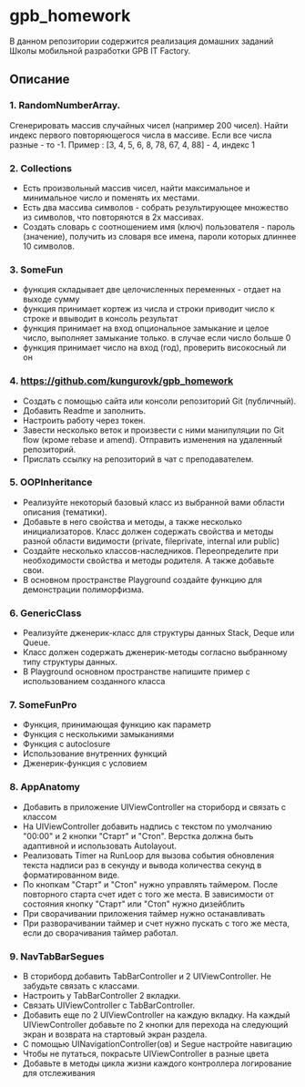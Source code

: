 # gpb_homework

В данном репозитории содержится реализация домашних заданий Школы мобильной разработки GPB IT Factory.

## Описание

### 1. RandomNumberArray. 
Сгенерировать массив случайных чисел (например 200 чисел). Найти индекс первого повторяющегося числа в массиве. Если все числа разные - то -1.
Пример : [3, 4, 5, 6, 8, 78, 67, 4, 88] - 4, индекс 1

### 2. Collections 
- Есть произвольный массив чисел, найти максимальное и минимальное число и поменять их местами.
- Есть два массива символов - собрать результирующее множество из символов, что повторяются в 2х массивах.
- Создать словарь с соотношением имя (ключ) пользователя - пароль (значение), получить из словаря все имена, пароли которых длиннее 10 символов.

### 3. SomeFun
- функция складывает две целочисленных переменных - отдает на выходе сумму
- функция принимает кортеж из числа и строки приводит число к строке и ввыводит в консоль результат
- функция принимает на вход опциональное замыкание и целое число, выполняет замыкание только. в случае если число больше 0
- функция принимает число на вход (год), проверить високосный ли он

### 4. https://github.com/kungurovk/gpb_homework
- Создать с помощью сайта или консоли репозиторий Git (публичный).
- Добавить Readme и заполнить.
- Настроить работу через токен.
- Завести несколько веток и произвести с ними манипуляции по Git flow (кроме rebase и amend). Отправить изменения на удаленный репозиторий.
- Прислать ссылку на репозиторий в чат с преподавателем.

### 5. OOPInheritance
- Реализуйте некоторый базовый класс из выбранной вами области описания (тематики).
- Добавьте в него свойства и методы, а также несколько инициализаторов. Класс должен содержать свойства и методы разной области видимости (private, fileprivate, internal или public)
- Создайте несколько классов-наследников. Переопределите при необходимости свойства и методы родителя. А также добавьте свои.
- В основном пространстве Playground создайте функцию для демонстрации полиморфизма.

### 6. GenericClass
- Реализуйте дженерик-класс для структуры данных Stack, Deque или Queue.
- Класс должен содержать дженерик-методы согласно выбранному типу структуры данных.
- В Playground основном пространстве напишите пример с использованием созданного класса

### 7. SomeFunPro
- Функция, принимающая функцию как параметр
- Функция с несколькими замыканиями
- Функция с autoclosure
- Использование внутренних функций
- Дженерик-функция с условием

### 8. AppAnatomy
- Добавить в приложение UIViewController на сториборд и связать с классом
- На UIViewController добавить надпись с текстом по умолчанию "00:00" и 2 кнопки "Старт" и "Стоп". Верстка должна быть адаптивной и использовать Autolayout.
- Реализовать Timer на RunLoop для вызова события обновления текста надписи раз в секунду и вывода количества секунд в форматированном виде.
- По кнопкам "Старт" и "Стоп" нужно управлять таймером. После повторного старта счет идет с того же места. В зависимости от состояния кнопку "Старт" или "Стоп" нужно дизейблить
- При сворачивании приложения таймер нужно останавливать
- При разворачивании таймер и счет нужно пускать с того же места, если до сворачивания таймер работал.

### 9. NavTabBarSegues
- В сториборд добавить TabBarController и 2 UIViewController. Не забудьте связать с классами.
- Настроить у TabBarController 2 вкладки.
- Связать UIViewController с TabBarController.
- Добавить еще по 2 UIViewController на каждую вкладку. На каждый UIViewController добавьте по 2 кнопки для перехода на следующий экран и возврата на стартовый экран раздела.
- С помощью UINavigationController(ов) и Segue настройте навигацию
- Чтобы не путаться, покрасьте UIViewController в разные цвета
- Добавьте в методы цикла жизни каждого контроллера логирование для отслеживания
